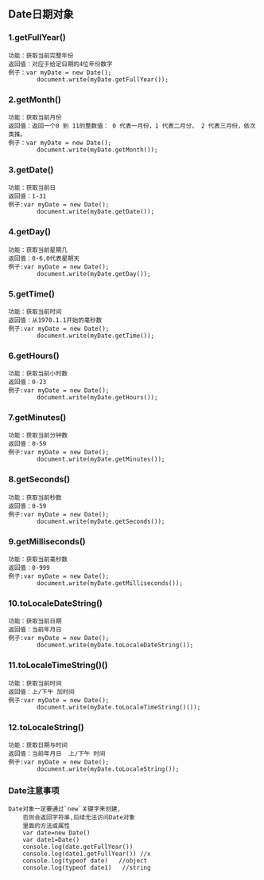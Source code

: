 ## Date日期对象
### 1.getFullYear()
```
功能：获取当前完整年份
返回值：对应于给定日期的4位年份数字
例子：var myDate = new Date();
		document.write(myDate.getFullYear());
```
### 2.getMonth()
```
功能：获取当前月份
返回值：返回一个0 到 11的整数值： 0 代表一月份，1 代表二月分， 2 代表三月份，依次类推。
例子：var myDate = new Date();
		document.write(myDate.getMonth());
```
### 3.getDate()
```
功能：获取当前日
返回值：1-31
例子:var myDate = new Date();
		document.write(myDate.getDate());
```
### 4.getDay()
```
功能：获取当前星期几
返回值：0-6,0代表星期天
例子:var myDate = new Date();
		document.write(myDate.getDay());
```
### 5.getTime()
```
功能：获取当前时间
返回值：从1970.1.1开始的毫秒数
例子:var myDate = new Date();
		document.write(myDate.getTime());
```
### 6.getHours()
```
功能：获取当前小时数
返回值：0-23
例子:var myDate = new Date();
		document.write(myDate.getHours());
```
### 7.getMinutes()
```
功能：获取当前分钟数
返回值：0-59
例子:var myDate = new Date();
		document.write(myDate.getMinutes());
```
### 8.getSeconds()
```
功能：获取当前秒数
返回值：0-59
例子:var myDate = new Date();
		document.write(myDate.getSeconds());
```
### 9.getMilliseconds()
```
功能：获取当前毫秒数
返回值：0-999
例子:var myDate = new Date();
		document.write(myDate.getMilliseconds());
```
### 10.toLocaleDateString()
```
功能：获取当前日期
返回值：当前年月日
例子:var myDate = new Date();
		document.write(myDate.toLocaleDateString());
```
### 11.toLocaleTimeString()()
```
功能：获取当前时间
返回值：上/下午 加时间
例子:var myDate = new Date();
		document.write(myDate.toLocaleTimeString()());
```
### 12.toLocaleString()
```
功能：获取日期与时间
返回值：当前年月日  上/下午 时间
例子:var myDate = new Date();
		document.write(myDate.toLocaleString());
```

### Date注意事项
```
Date对象一定要通过`new`关键字来创建,
	否则会返回字符串,后续无法访问Date对象
	里面的方法或属性
	var date=new Date()
	var date1=Date()
	console.log(date.getFullYear())
	console.log(date1.getFullYear()) //x
	console.log(typeof date)   //object
	console.log(typeof date1)	//string
```